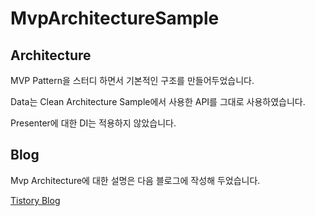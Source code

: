 # MvpArchitectureSample

## Architecture 
MVP Pattern을 스터디 하면서 기본적인 구조를 만들어두었습니다.

Data는 Clean Architecture Sample에서 사용한 API를 그대로 사용하였습니다.

Presenter에 대한 DI는 적용하지 않았습니다.

## Blog
Mvp Architecture에 대한 설명은 다음 블로그에 작성해 두었습니다.

[Tistory Blog](https://heegs.tistory.com/114, "MVP Architecture Sample")
